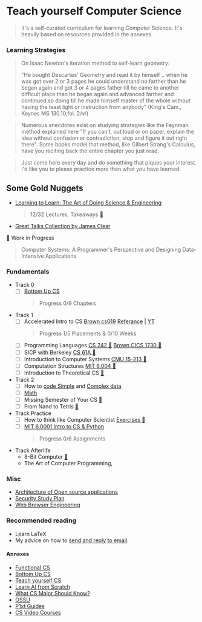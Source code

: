 # Teach yourself Computer Science
> It's a self-curated curriculum for learning Computer Science. It's heavily based on resources provided in the annexes.

### Learning Strategies
> On Isaac Newton's iteration method to self-learn geometry:
>
>  "He bought Descartes' Geometry and read it by himself .. when he was got over 2 or 3 pages he could understand no farther than he began again and got 3 or 4    pages father till he came to another difficult place than he began again and advanced farther and continued so doing till he made himself master of the whole      without having the least light or instruction from anybody" (King's Cam., Keynes MS 130.10,fol. 2/v/)

> Numerous anecdotes exist on studying strategies like the Feynman method explained here "If you can’t, out loud or on paper, explain the idea without confusion or contradiction, stop and figure it out right there". Some books model that method, like Gilbert Strang's Calculus, have you reciting back the entire chapter you just read.

> Just come here every day and do something that piques your interest. I'd like you to please practice more than what you have learned.

## Some Gold Nuggets
- [Learning to Learn: The Art of Doing Science & Engineering ](https://www.youtube.com/playlist?list=PLUeG2W-NLloyr1H2J1wO4MKnvz__B4-u6)
  > 12/32 Lectures, Takeaways [🔗](https://github.com/JDRanpariya/Knowledge-Base/blob/master/Courses/The%20Art%20of%20Science%20and%20Engineering.md)
- [Great Talks Collection by James Clear](https://jamesclear.com/great-speeches)

🚧 Work in Progress
> Computer Systems: A Programmer's Perspective and Designing Data-Intensive Applications

### Fundamentals
- Track 0
  - [ ] [Bottom Up CS](https://www.bottomupcs.com/)
    > Progress 0/9 Chapters
- Track 1
  - [ ] Accelerated Intro to CS [Brown cs019](https://cs.brown.edu/courses/cs019/2022/) [Referance](https://learnaifromscratch.github.io/software.html) | [YT](https://www.youtube.com/playlist?list=PLl0tHXI7SBjncgRrhL4DPEwDgUjUtk2_C)
    > Progress 1/5 Placements & 0/10 Weeks
  - [ ] Programming Languages [CS 242 🔗](https://web.stanford.edu/class/cs242/materials.html) [Brown CICS 1730 🔗](https://cs.brown.edu/courses/csci1730/2022/index.html)
  - [ ] SICP with Berkeley [CS 61A 🔗](https://archive.org/details/ucberkeley-webcast-PL3E89002AA9B9879E?tab=collection)
  - [ ] Introduction to Computer Systems [CMU 15-213 🔗](https://scs.hosted.panopto.com/Panopto/Pages/Sessions/List.aspx#folderID=%22b96d90ae-9871-4fae-91e2-b1627b43e25e%22&maxResults=50)
  - [ ] Computation Structures [MIT 6.004 🔗](https://web.archive.org/web/20191227205825/https://6004.mit.edu/web/fall19/resources/lectures)
  - [ ] Introduction to Theoretical CS [🔗](https://introtcs.org/public/)
- Track 2
  - [ ] How to [code Simple](https://www.edx.org/course/how-to-code-simple-data) and [Complex data](https://www.edx.org/course/how-to-code-complex-data)
  - [ ] [Math](https://learnaifromscratch.github.io/math.html)
  - [ ] Missing Semester of Your CS [🔗](https://missing.csail.mit.edu/)
  - [ ] From Nand to Tetris [🔗](https://www.nand2tetris.org/)
 
- Track Practice
  - [ ] How to think like Computer Scientist [Exercises 🔗](https://buildmedia.readthedocs.org/media/pdf/howtothink/latest/howtothink.pdf)
  - [ ] [MIT 6.0001 Intro to CS & Python](https://ocw.mit.edu/courses/6-0001-introduction-to-computer-science-and-programming-in-python-fall-2016/pages/assignments/)
    > Progress 0/6 Assignments

- Track Afterlife
  - 8-Bit Computer [🔗](https://eater.net/8bit)
  - The Art of Computer Programming, 

### Misc
- [Architecture of Open source applications](https://aosabook.org/en/index.html)
- [Security Study Plan](https://github.com/jassics/security-study-plan)
- [Web Browser Engineering](https://browser.engineering/)

### Recommended reading
- Learn LaTeX
- My advice on how to [send and reply to email](https://matt.might.net/articles/how-to-email/).



#### Annexes
- [Functional CS](https://functionalcs.github.io/curriculum/)
- [Bottom Up CS](https://www.bottomupcs.com/)
- [Teach yourself CS](https://teachyourselfcs.com/)
- [Learn AI from Scratch](https://learnaifromscratch.github.io/)
- [What CS Major Should Know?](https://matt.might.net/articles/what-cs-majors-should-know/)
- [OSSU](https://github.com/ossu/computer-science)
- [P1xt Guides](https://github.com/P1xt/p1xt-guides)
- [CS Video Courses](https://github.com/Developer-Y/cs-video-courses)
